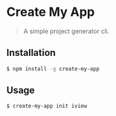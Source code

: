 # Create My App

> A simple project generator cli.

## Installation

```bash
$ npm install -g create-my-app
```

## Usage

```bash
$ create-my-app init iview
```
